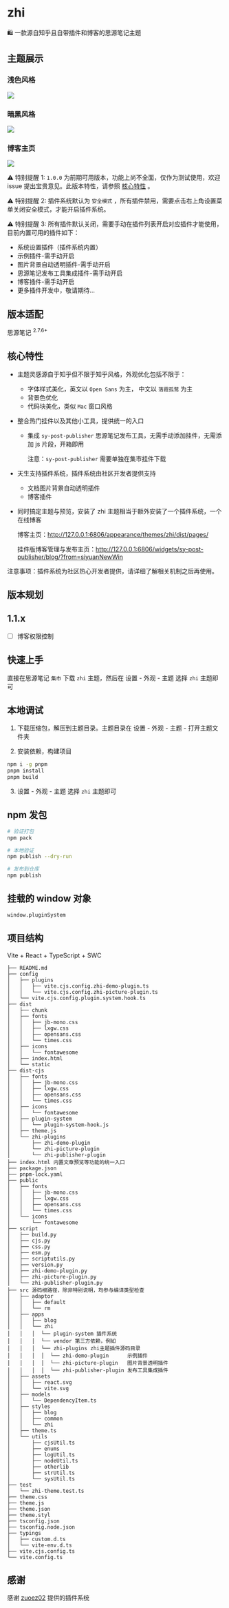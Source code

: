 # zhi

🛍️ 一款源自知乎且自带插件和博客的思源笔记主题

## 主题展示

### 浅色风格

![](https://static.terwergreen.com/test/202303050157804.png)

### 暗黑风格

![](https://static.terwergreen.com/test/202303050156263.png)

### 博客主页

![](https://static.terwergreen.com/test/202303052323466.png)

⚠️ 特别提醒 1: `1.0.0` 为前期可用版本，功能上尚不全面，仅作为测试使用，欢迎 issue
提出宝贵意见。此版本特性，请参照 [核心特性](#核心特性) 。

⚠️ 特别提醒 2: 插件系统默认为 `安全模式` ，所有插件禁用，需要点击右上角设置菜单关闭安全模式，才能开启插件系统。

⚠️ 特别提醒 3: 所有插件默认关闭，需要手动在插件列表开启对应插件才能使用，目前内置可用的插件如下：

- 系统设置插件（插件系统内置）
- 示例插件-需手动开启
- 图片背景自动透明插件-需手动开启
- 思源笔记发布工具集成插件-需手动开启
- 博客插件-需手动开启
- 更多插件开发中，敬请期待...

## 版本适配

思源笔记 <sup>2.7.6+</sup>

## 核心特性

- 主题灵感源自于知乎但不限于知乎风格，外观优化包括不限于：

  - 字体样式美化，英文以 `Open Sans` 为主， 中文以 `落霞孤鹜` 为主
  - 背景色优化
  - 代码块美化，类似 `Mac` 窗口风格

- 整合热门挂件以及其他小工具，提供统一的入口

  - 集成 `sy-post-publisher` 思源笔记发布工具，无需手动添加挂件，无需添加 js 片段，开箱即用

    注意：`sy-post-publisher` 需要单独在集市挂件下载

- 天生支持插件系统，插件系统由社区开发者提供支持

  - 文档图片背景自动透明插件
  - 博客插件

- 同时搞定主题与预览，安装了 zhi 主题相当于额外安装了一个插件系统，一个在线博客

  博客主页：http://127.0.0.1:6806/appearance/themes/zhi/dist/pages/

  挂件版博客管理与发布主页：http://127.0.0.1:6806/widgets/sy-post-publisher/blog/?from=siyuanNewWin

注意事项：插件系统为社区热心开发者提供，请详细了解相关机制之后再使用。

## 版本规划

## 1.1.x

- [ ] 博客权限控制

## 快速上手

直接在思源笔记 `集市` 下载 `zhi` 主题，然后在 <kbd>设置</kbd> - <kbd>外观</kbd> - <kbd>主题</kbd> 选择 `zhi` 主题即可

## 本地调试

1. 下载压缩包，解压到主题目录。主题目录在 <kbd>设置</kbd> - <kbd>外观</kbd> - <kbd>主题</kbd> - <kbd>打开主题文件夹</kbd>

2. 安装依赖，构建项目

```bash
npm i -g pnpm
pnpm install
pnpm build
```

3. <kbd>设置</kbd> - <kbd>外观</kbd> - <kbd>主题</kbd> 选择 `zhi` 主题即可

## npm 发包

```bash
# 验证打包
npm pack

# 本地验证
npm publish --dry-run

# 发布到仓库
npm publish
```

## 挂载的 window 对象

```bash
window.pluginSystem
```

## 项目结构

Vite + React + TypeScript + SWC

```
├── README.md
├── config
│   ├── plugins
│   │   ├── vite.cjs.config.zhi-demo-plugin.ts
│   │   └── vite.cjs.config.zhi-picture-plugin.ts
│   └── vite.cjs.config.plugin.system.hook.ts
├── dist
│   ├── chunk
│   ├── fonts
│   │   ├── jb-mono.css
│   │   ├── lxgw.css
│   │   ├── opensans.css
│   │   └── times.css
│   ├── icons
│   │   └── fontawesome
│   ├── index.html
│   └── static
├── dist-cjs
│   ├── fonts
│   │   ├── jb-mono.css
│   │   ├── lxgw.css
│   │   ├── opensans.css
│   │   └── times.css
│   ├── icons
│   │   └── fontawesome
│   ├── plugin-system
│   │   └── plugin-system-hook.js
│   ├── theme.js
│   └── zhi-plugins
│       ├── zhi-demo-plugin
│       └── zhi-picture-plugin
│       └── zhi-publisher-plugin
├── index.html 内置文章预览等功能的统一入口
├── package.json
├── pnpm-lock.yaml
├── public
│   ├── fonts
│   │   ├── jb-mono.css
│   │   ├── lxgw.css
│   │   ├── opensans.css
│   │   └── times.css
│   └── icons
│       └── fontawesome
├── script
│   ├── build.py
│   ├── cjs.py
│   ├── css.py
│   ├── esm.py
│   ├── scriptutils.py
│   ├── version.py
│   ├── zhi-demo-plugin.py
│   ├── zhi-picture-plugin.py
│   └── zhi-publisher-plugin.py
├── src 源码根路径，除非特别说明，均参与编译类型检查
│   ├── adaptor
│   │   ├── default
│   │   └── rm
│   ├── apps
│   │   ├── blog
│   │   └── zhi
│   │   │  └── plugin-system 插件系统
│   │   │  └── vendor 第三方依赖，例如
│   │   │  └── zhi-plugins zhi主题插件源码目录
│   │   │  │  └── zhi-demo-plugin      示例插件
│   │   │  │  └── zhi-picture-plugin   图片背景透明插件
│   │   │  │  └── zhi-publisher-plugin 发布工具集成插件
│   ├── assets
│   │   ├── react.svg
│   │   └── vite.svg
│   ├── models
│   │   └── DependencyItem.ts
│   ├── styles
│   │   ├── blog
│   │   ├── common
│   │   └── zhi
│   ├── theme.ts
│   └── utils
│       ├── cjsUtil.ts
│       ├── enums
│       ├── logUtil.ts
│       ├── nodeUtil.ts
│       ├── otherlib
│       ├── strUtil.ts
│       └── sysUtil.ts
├── test
│   └── zhi-theme.test.ts
├── theme.css
├── theme.js
├── theme.json
├── theme.styl
├── tsconfig.json
├── tsconfig.node.json
├── typings
│   ├── custom.d.ts
│   └── vite-env.d.ts
├── vite.cjs.config.ts
└── vite.config.ts
```

## 感谢

感谢 [zuoez02](https://github.com/zuoez02/siyuan-plugin-system) 提供的插件系统
